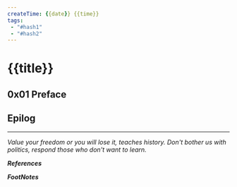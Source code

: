 ```yaml
---
createTime: {{date}} {{time}}
tags: 
 - "#hash1" 
 - "#hash2"
---
```


# {{title}}

## 0x01 Preface



## Epilog

---
*Value your freedom or you will lose it, teaches history. Don't bother us with politics, respond those who don't want to learn.*

***References***



***FootNotes***


